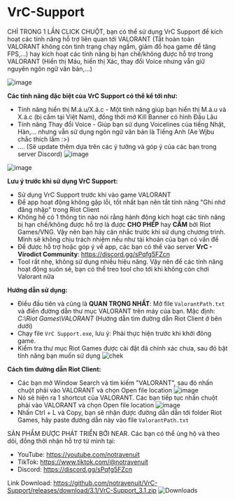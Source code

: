 # VrC-Support
CHỈ TRONG 1 LẦN CLICK CHUỘT, bạn có thể sử dụng VrC Support để kích hoạt các tính năng hỗ trợ liên quan tới VALORANT (Tắt hoàn toàn VALORANT không còn tình trạng chạy ngầm, giảm đồ họa game để tăng FPS,...) hay kích hoạt các tính năng bị hạn chế/không được hỗ trợ trong VALORANT (Hiển thị Máu, hiển thị Xác, thay đổi Voice nhưng vẫn giữ nguyên ngôn ngữ văn bản,...)

![image](https://github.com/notravenuit/Virodict-VLRTool/assets/83875770/ca071e90-e5c7-4a3a-b840-09ab925c720c)

**Các tính năng đặc biệt của VrC Support có thể kể tới như:**
  - Tính năng hiển thị M.á.u/X.á.c - Một tính năng giúp bạn hiển thị M.á.u và X.á.c (bị cấm tại Việt Nam), đồng thời mở Kill Banner có hình Đầu Lâu
  - Tính năng Thay đổi Voice - Giúp bạn sử dụng Voicelines của tiếng Nhật, Hàn,... nhưng vẫn sử dụng ngôn ngữ văn bản là Tiếng Anh (Ae Wjbu chắc thích lắm :>)
  - .... (Sẽ update thêm dựa trên các ý tưởng và góp ý của các bạn trong server Discord)
![image](https://github.com/notravenuit/Virodict-VLRTool/assets/83875770/9f703572-8dd1-4b50-8af5-84022fe5b7c3)

![image](https://github.com/notravenuit/Virodict-VLRTool/assets/83875770/11d04f1e-f4a9-4559-aee2-e1b6a42fcc4b)

**Lưu ý trước khi sử dụng VrC Support:**
  - Sử dụng VrC Support trước khi vào game VALORANT
  - Để app hoạt động không gặp lỗi, tốt nhất bạn nên tắt tính năng "Ghi nhớ đăng nhập" trong Riot Client
  - Không hề có 1 thông tin nào nói rằng hành động kích hoạt các tính năng bị hạn chế/không được hỗ trợ là được **CHO PHÉP** hay **CẤM** bởi Riot Games/VNG. Vậy nên bạn hãy cân nhắc trước khi sử dụng chương trình. Mình sẽ không chịu trách nhiệm nếu như tài khoản của bạn có vấn đề
  - Để được hỗ trợ hoặc góp ý về app, các bạn có thể vào server **VrC - Virodict Community**: https://discord.gg/sPqfg5FZcn
  - Tool rất nhẹ, không sử dụng nhiều hiệu năng. Vậy nên để các tính năng hoạt động suôn sẻ, bạn có thể treo tool cho tới khi không còn chơi Valorant nữa


**Hướng dẫn sử dụng:**

  - Điều đầu tiên và cũng là **QUAN TRỌNG NHẤT**: Mở file `ValorantPath.txt` và điền đường dẫn thư mục VALORANT trên máy của bạn. Mặc định: _C:\Riot Games\VALORANT_ (Hướng dẫn tìm đường dẫn Riot Client ở bên dưới)
  - Chạy file `VrC Support.exe`, lưu ý: Phải thực hiện trước khi khởi đông game.
  - Kiểm tra thư mục Riot Games được cài đặt đã chính xác chưa, sau đó bật tính năng bạn muốn sử dụng
![chek](https://github.com/notravenuit/VALORANTBloodDisplay/assets/83875770/4b3d9ae2-750a-480c-a749-fb21a49545f8)


**Cách tìm đường dẫn Riot Client:**
  - Các bạn mở Window Search và tìm kiếm "VALORANT", sau đó nhấn chuột phải vào VALORANT và chọn Open file location
    ![image](https://github.com/notravenuit/Virodict-VLRTool/assets/83875770/454fd4bb-c74a-4a6b-822e-f0347c480672)
  - Nó sẽ hiện ra 1 shortcut của VALORANT. Các bạn tiếp tục nhấn chuột phải vào VALORANT và chọn Open file location
    ![image](https://github.com/notravenuit/Virodict-VLRTool/assets/83875770/8dd34b1a-af58-4c47-bca9-a7b1b217da62)
  - Nhấn Ctrl + L và Copy, bạn sẽ nhận được đường dẫn dẫn tới folder Riot Games, hãy paste đường dẫn này vào file `ValorantPath.txt`







SẢN PHẨM ĐƯỢC PHÁT TRIỂN BỞI NEAR.
Các bạn có thể ủng hộ và theo dõi, đồng thời nhận hỗ trợ từ mình tại:
  - YouTube: https://youtube.com/notravenuit
  - TikTok: https://www.tiktok.com/@notravenuit
  - Discord: https://discord.gg/sPqfg5FZcn

Link Download: https://github.com/notravenuit/VrC-Support/releases/download/3.1/VrC-Support_3.1.zip
![Downloads](https://img.shields.io/github/downloads/notravenuit/VrC-Support/total)

